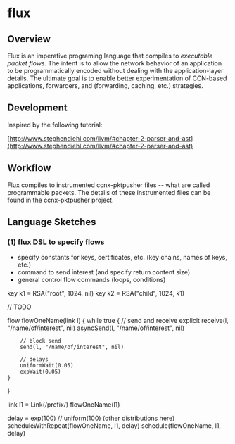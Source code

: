 # flux

## Overview

Flux is an imperative programing language that compiles to *executable
packet flows.* The intent is to allow the network behavior of an application
to be programmatically encoded without dealing with the application-layer
details. The ultimate goal is to enable better experimentation of CCN-based
applications, forwarders, and (forwarding, caching, etc.) strategies.

## Development

Inspired by the following tutorial:

[http://www.stephendiehl.com/llvm/#chapter-2-parser-and-ast](http://www.stephendiehl.com/llvm/#chapter-2-parser-and-ast)

## Workflow

Flux compiles to instrumented ccnx-pktpusher files -- what are called programmable
packets. The details of these instrumented files can be found in the ccnx-pktpusher
project.

## Language Sketches

### (1) flux DSL to specify flows

- specify constants for keys, certificates, etc. (key chains, names of keys, etc.)
- command to send interest (and specify return content size)
- general control flow commands (loops, conditions)


key k1 = RSA("root", 1024, nil)
key k2 = RSA("child", 1024, k1)

// TODO

flow flowOneName(link l) {
    while true {
        // send and receive explicit
        receive(l, "/name/of/interest", nil)
        asyncSend(l, "/name/of/interest", nil)

        // block send
        send(l, "/name/of/interest", nil)

        // delays
        uniformWait(0.05)
        expWait(0.05)
    }
}

link l1 = Link(/prefix/)
flowOneName(l1)

delay = exp(100) // uniform(100) (other distributions here)
scheduleWithRepeat(flowOneName, l1, delay)
schedule(flowOneName, l1, delay)
